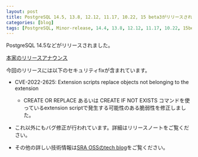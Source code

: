 ```yaml
---
layout: post
title: PostgreSQL 14.5, 13.8, 12.12, 11.17, 10.22, 15 beta3がリリースされました
categories: [blog]
tags: [PostgreSQL, Minor-release, 14.4, 13.8, 12.12, 11.17, 10.22, 15beta3]
---
```


PostgreSQL 14.5などがリリースされました。

[本家のリリースアナウンス](https://www.postgresql.org/about/news/postgresql-145-138-1212-1117-1022-and-15-beta-3-released-2496/)

今回のリリースには以下のセキュリティfixが含まれています。

- CVE-2022-2625: Extension scripts replace objects not belonging to the extension

	- CREATE OR REPLACE あるいは CREATE IF NOT EXISTS コマンドを使っているextension scriptで発生する可能性のある脆弱性を修正しました。

- これ以外にもバグ修正が行われています。詳細はリリースノートをご覧ください。

- その他の詳しい技術情報は[SRA OSSのtech blog](https://www.sraoss.co.jp/tech-blog/)をご覧ください。
